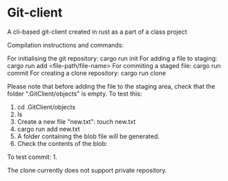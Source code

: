 # Git-client
A cli-based git-client created in rust as a part of a class project

Compilation instructions and commands:

For initialising the git repository: cargo run init
For adding a file to staging: cargo run add <file-path/file-name>
For commiting a staged file: cargo run commit
For creating a clone repository: cargo run clone

Please note that before adding the file to the staging area, check that the folder ".GitClient/objects" is empty. To test this:
1. cd .GitClient/objects
2. ls
3. Create a new file "new.txt": touch new.txt
4. cargo run add new.txt
5. A folder containing the blob file will be generated.
6. Check the contents of the blob:

To test commit:
1. 

The clone currently does not support private repository.
